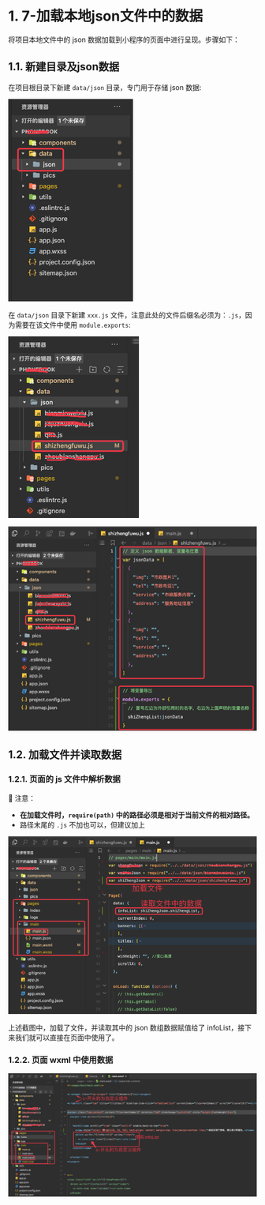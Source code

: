 # 1. 7-加载本地json文件中的数据

将项目本地文件中的 json 数据加载到小程序的页面中进行呈现。步骤如下：

## 1.1. 新建目录及json数据

在项目根目录下新建 `data/json` 目录，专门用于存储 json 数据:

![](pics/20220906083248235_2117719596.png)

在 `data/json` 目录下新建 `xxx.js` 文件，注意此处的文件后缀名必须为：`.js`，因为需要在该文件中使用 `module.exports`:

![](pics/20220906083539634_119284594.png)

![](pics/20220906083833520_1213928707.png)

## 1.2. 加载文件并读取数据

### 1.2.1. 页面的 js 文件中解析数据

📢  注意：

* **在加载文件时，`require(path)` 中的路径必须是相对于当前文件的相对路径。**
* 路径末尾的 `.js` 不加也可以，但建议加上

![](pics/20220906084303378_1405132049.png)

上述截图中，加载了文件，并读取其中的 json 数组数据赋值给了 infoList，接下来我们就可以直接在页面中使用了。

### 1.2.2. 页面 wxml 中使用数据

![](pics/20220906085142837_1663301434.png)